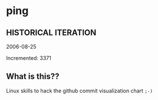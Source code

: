 # ping

## HISTORICAL ITERATION
2006-08-25

Incremented: 3371

## What is this?? 
Linux skills to hack the github commit visualization chart `;-)`
